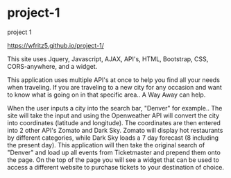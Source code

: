 # project-1
project 1

https://wfritz5.github.io/project-1/

This site uses Jquery, Javascript, AJAX, API's, HTML, Bootstrap, CSS, CORS-anywhere, and a widget. 

This application uses multiple API's at once to help you find all your needs when traveling. If you are traveling to a new city for any occasion and want to know what is 
going on in that specific area.. A Way Away can help. 

When the user inputs a city into the search bar, "Denver" for example.. The site will take the input and using the Openweather API will convert the city into coordinates
(latitude and longitude). The coordinates are then entered into 2 other API's Zomato and Dark Sky. Zomato will display hot restaurants by different categories, while
Dark Sky loads a 7 day forecast (8 including the present day). This application will then take the original search of "Denver" and load up all events from Ticketmaster and prepend
them onto the page. On the top of the page you will see a widget that can be used to access a different website to purchase tickets to your destination of choice.
